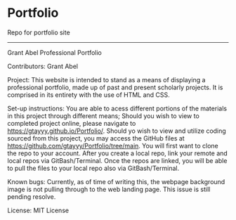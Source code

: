 # Portfolio
Repo for portfolio site
__________________________________________________________________________________________________________________________________________

Grant Abel Professional Portfolio

Contributors:
    Grant Abel

Project:
    This website is intended to stand as a means of displaying a professional portfolio, made up of past and present scholarly projects.
    It is comprised in its entirety with the use of HTML and CSS. 

Set-up instructions:
    You are able to acess different portions of the materials in this project through different means;
    Should you wish to view to completed project online, please navigate to https://gtayyy.github.io/Portfolio/.
    Should yo wish to view and utilize coding sourced from this project, you may access the GitHub files at https://github.com/gtayyy/Portfolio/tree/main.
    You will first want to clone the repo to your account. After you create a local repo, link your remote and local repos via GitBash/Terminal.
    Once the repos are linked, you will be able to pull the files to your local repo also via GitBash/Terminal. 

Known bugs:
    Currently, as of time of writing this, the webpage background image is not pulling through to the web landing page. This issue is still pending resolve. 

License:
    MIT License

